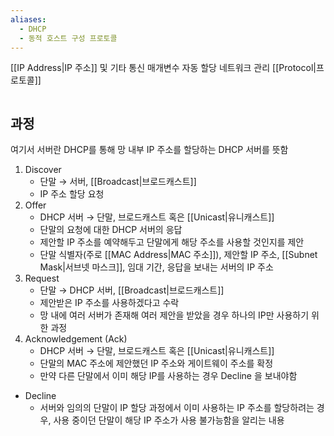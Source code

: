 ```yaml
---
aliases:
  - DHCP
  - 동적 호스트 구성 프로토콜
---
```

[[IP Address|IP 주소]] 및 기타 통신 매개변수 자동 할당 네트워크 관리 [[Protocol|프로토콜]]

```mermaid
```

## 과정
여기서 서버란 DHCP를 통해 망 내부 IP 주소를 할당하는 DHCP 서버를 뜻함
1. Discover
	- 단말 → 서버, [[Broadcast|브로드캐스트]]
	- IP 주소 할당 요청
2. Offer
	- DHCP 서버 → 단말, 브로드캐스트 혹은 [[Unicast|유니캐스트]]
	- 단말의 요청에 대한 DHCP 서버의 응답
	- 제안할 IP 주소를 예약해두고 단말에게 해당 주소를 사용할 것인지를 제안
	- 단말 식별자(주로 [[MAC Address|MAC 주소]]), 제안할 IP 주소, [[Subnet Mask|서브넷 마스크]], 임대 기간, 응답을 보내는 서버의 IP 주소
3. Request
	- 단말 → DHCP 서버, [[Broadcast|브로드캐스트]]
	- 제안받은 IP 주소를 사용하겠다고 수락
	- 망 내에 여러 서버가 존재해 여러 제안을 받았을 경우 하나의 IP만 사용하기 위한 과정
4. Acknowledgement (Ack)
	- DHCP 서버 → 단말, 브로드캐스트 혹은 [[Unicast|유니캐스트]]
	- 단말의 MAC 주소에 제안했던 IP 주소와 게이트웨이 주소를 확정
	- 만약 다른 단말에서 이미 해당 IP를 사용하는 경우 Decline 을 보내야함
- Decline
	- 서버와 임의의 단말이 IP 할당 과정에서 이미 사용하는 IP 주소를 할당하려는 경우, 사용 중이던 단말이 해당 IP 주소가 사용 불가능함을 알리는 내용